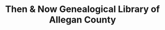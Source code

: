 ---
layout: repo
title: "Then & Now Genealogical Library of Allegan County"
id: 4007
permalink: repos/4007/
---